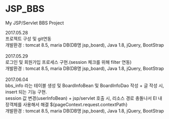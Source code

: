 # JSP_BBS
My JSP/Servlet BBS Project


2017.05.28<br>
프로젝트 구성 및 git연동<br>
개발환경 : tomcat 8.5, maria DB(DB명 jsp_board), Java 1.8, jQuery, BootStrap <br>
<br>
2017.05.29<br>
로그인 및 회원가입 프로세스 구현.(session 체크를 위해 filter 연동)<br>
개발환경 : tomcat 8.5, maria DB(DB명 jsp_board), Java 1.8, jQuery, BootStrap <br>
<br>
2017.06.04<br>
bbs_info 라는 테이블 생성 및 BoardInfoBean 및 BoardInfoDao 작성 + 글 작성 시, insert 되는 기능 구현.<br>
session 값 변경(userInfoBean) + jsp/servlet 호출 시, 리소스 경로 충돌나서 El 내장객체를 사용해서 해결 ${pageContext.request.contextPath}<br>
개발환경 : tomcat 8.5, maria DB(DB명 jsp_board), Java 1.8, jQuery, BootStrap <br>
